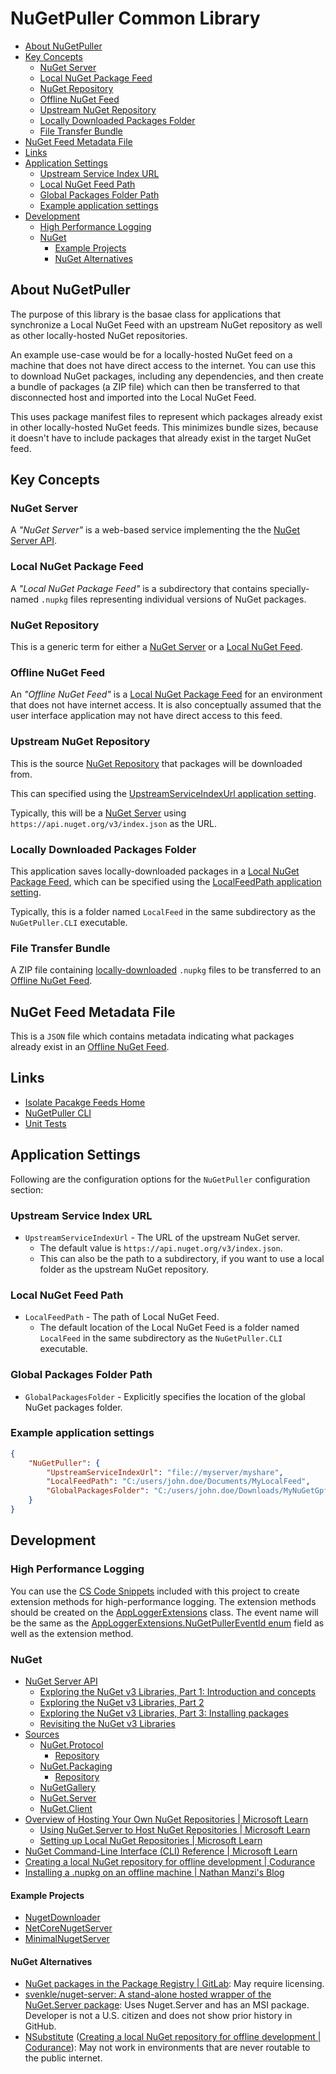 # NuGetPuller Common Library

- [About NuGetPuller](#about-nugetpuller)
- [Key Concepts](#key-concepts)
  - [NuGet Server](#nuget-server)
  - [Local NuGet Package Feed](#local-nuget-package-feed)
  - [NuGet Repository](#nuget-repository)
  - [Offline NuGet Feed](#offline-nuget-feed)
  - [Upstream NuGet Repository](#upstream-nuget-repository)
  - [Locally Downloaded Packages Folder](#locally-downloaded-packages-folder)
  - [File Transfer Bundle](#file-transfer-bundle)
- [NuGet Feed Metadata File](#nuget-feed-metadata-file)
- [Links](#links)
- [Application Settings](#application-settings)
  - [Upstream Service Index URL](#upstream-service-index-url)
  - [Local NuGet Feed Path](#local-nuget-feed-path)
  - [Global Packages Folder Path](#global-packages-folder-path)
  - [Example application settings](#example-application-settings)
- [Development](#development)
  - [High Performance Logging](#high-performance-logging)
  - [NuGet](#nuget)
    - [Example Projects](#example-projects)
    - [NuGet Alternatives](#nuget-alternatives)

## About NuGetPuller

The purpose of this library is the basae class for applications that synchronize a Local NuGet Feed with an upstream NuGet repository as well as other locally-hosted NuGet repositories.

An example use-case would be for a locally-hosted NuGet feed on a machine that does not have direct access to the internet. You can use this to download NuGet packages, including any dependencies, and then create a bundle of packages (a ZIP file) which can then be transferred to that disconnected host and imported into the Local NuGet Feed.

This uses package manifest files to represent which packages already exist in other locally-hosted NuGet feeds. This minimizes bundle sizes, because it doesn't have to include packages that already exist in the target NuGet feed.

## Key Concepts

### NuGet Server

A *"NuGet Server"* is a web-based service implementing the the [NuGet Server API](https://learn.microsoft.com/en-us/nuget/api/overview).

### Local NuGet Package Feed

A *"Local NuGet Package Feed"* is a subdirectory that contains specially-named `.nupkg` files representing individual versions of NuGet packages.

### NuGet Repository

This is a generic term for either a [NuGet Server](#nuget-server) or a [Local NuGet Feed](#local-nuget-package-feed).

### Offline NuGet Feed

An *"Offline NuGet Feed"* is a [Local NuGet Package Feed](#local-nuget-package-feed) for an environment that does not have internet access.
It is also conceptually assumed that the user interface application may not have direct access to this feed.

### Upstream NuGet Repository

This is the source [NuGet Repository](#nuget-repository) that packages will be downloaded from.

This can specified using the [UpstreamServiceIndexUrl application setting](#upstream-service-index-url).

Typically, this will be a [NuGet Server](#nuget-server) using `https://api.nuget.org/v3/index.json` as the URL.

### Locally Downloaded Packages Folder

This application saves locally-downloaded packages in a [Local NuGet Package Feed](#local-nuget-package-feed), which can be specified using the [LocalFeedPath application setting](#local-nuget-feed-path).

Typically, this is a folder named `LocalFeed` in the same subdirectory as the `NuGetPuller.CLI` executable.

### File Transfer Bundle

A ZIP file containing [locally-downloaded](#locally-downloaded-packages-folder) `.nupkg` files to be transferred to an [Offline NuGet Feed](#offline-nuget-feed).

## NuGet Feed Metadata File

This is a `JSON` file which contains metadata indicating what packages already exist in an [Offline NuGet Feed](#offline-nuget-feed).

## Links

- [Isolate Pacakge Feeds Home](../README.md)
- [NuGetPuller CLI](../NuGetPuller.CLI/README.md)
- [Unit Tests](../NuGetPuller.UnitTests/README.md)

## Application Settings

Following are the configuration options for the `NuGetPuller` configuration section:

### Upstream Service Index URL

- `UpstreamServiceIndexUrl` - The URL of the upstream NuGet server.
  - The default value is `https://api.nuget.org/v3/index.json`.
  - This can also be the path to a subdirectory, if you want to use a local folder as the upstream NuGet repository.

### Local NuGet Feed Path

- `LocalFeedPath` - The path of Local NuGet Feed.
  - The default location of the Local NuGet Feed is a folder named `LocalFeed` in the same subdirectory as the `NuGetPuller.CLI` executable.

### Global Packages Folder Path

- `GlobalPackagesFolder` - Explicitly specifies the location of the global NuGet packages folder.

### Example application settings

```json
{
    "NuGetPuller": {
        "UpstreamServiceIndexUrl": "file://myserver/myshare",
        "LocalFeedPath": "C:/users/john.doe/Documents/MyLocalFeed",
        "GlobalPackagesFolder": "C:/users/john.doe/Downloads/MyNuGetGpf"
    }
}
```

## Development

### High Performance Logging

You can use the [CS Code Snippets](../.vscode/cs.code-snippets) included with this project to create extension methods for high-performance logging.
The extension methods should be created on the [AppLoggerExtensions](./AppLoggerExtensions.cs) class.
The event name will be the same as the [AppLoggerExtensions.NuGetPullerEventId enum](./AppLoggerExtensions.NuGetPullerEventId.cs) field as well as the extension method.

### NuGet

- [NuGet Server API](https://learn.microsoft.com/en-us/nuget/api/overview)
  - [Exploring the NuGet v3 Libraries, Part 1: Introduction and concepts](http://daveaglick.com/posts/exploring-the-nuget-v3-libraries-part-1)
  - [Exploring the NuGet v3 Libraries, Part 2](https://www.daveaglick.com/posts/exploring-the-nuget-v3-libraries-part-2)
  - [Exploring the NuGet v3 Libraries, Part 3: Installing packages](http://daveaglick.com/posts/exploring-the-nuget-v3-libraries-part-3)
  - [Revisiting the NuGet v3 Libraries](https://martinbjorkstrom.com/posts/2018-09-19-revisiting-nuget-client-libraries)
- [Sources](https://github.com/NuGet)
  - [NuGet.Protocol](https://www.nuget.org/packages/NuGet.Protocol)
    - [Repository](https://github.com/NuGet/NuGet.Client/tree/dev/src/NuGet.Core/NuGet.Protocol)
  - [NuGet.Packaging](https://www.nuget.org/packages/NuGet.Packaging/)
    - [Repository](https://github.com/NuGet/NuGet.Client/tree/dev/src/NuGet.Core/NuGet.Packaging)
  - [NuGetGallery](https://github.com/NuGet/NuGetGallery)
  - [NuGet.Server](https://github.com/NuGet/NuGet.Server)
  - [NuGet.Client](https://github.com/NuGet/NuGet.Client)
- [Overview of Hosting Your Own NuGet Repositories | Microsoft Learn](https://learn.microsoft.com/en-au/nuget/hosting-packages/overview)
  - [Using NuGet.Server to Host NuGet Repositories | Microsoft Learn](https://learn.microsoft.com/en-au/nuget/hosting-packages/overview)
  - [Setting up Local NuGet Repositories | Microsoft Learn](https://learn.microsoft.com/en-au/nuget/hosting-packages/local-Repositories)
- [NuGet Command-Line Interface (CLI) Reference | Microsoft Learn](https://learn.microsoft.com/en-us/nuget/reference/nuget-exe-cli-reference?source=recommendations)
- [Creating a local NuGet repository for offline development | Codurance](https://www.codurance.com/publications/2015/05/04/creating-a-local-nuget-repository)
- [Installing a .nupkg on an offline machine | Nathan Manzi's Blog](https://nmanzi.com/blog/installing-nupkg-offline)

#### Example Projects

- [NugetDownloader](https://github.com/paraspatidar/NugetDownloader)
- [NetCoreNugetServer](https://github.com/emresenturk/NetCoreNugetServer)
- [MinimalNugetServer](https://github.com/TanukiSharp/MinimalNugetServer)

#### NuGet Alternatives

- [NuGet packages in the Package Registry | GitLab](https://docs.gitlab.com/ee/user/packages/nuget_repository/): May require licensing.
- [svenkle/nuget-server: A stand-alone hosted wrapper of the NuGet.Server package](https://github.com/lerwine/nuget-server): Uses Nuget.Server and has an MSI package. Developer is not a U.S. citizen and does not show prior history in GitHub.
- [NSubstitute](https://nsubstitute.github.io/) ([Creating a local NuGet repository for offline development | Codurance](https://www.codurance.com/publications/2015/05/04/creating-a-local-nuget-repository)): May not work in environments that are never routable to the public internet.

